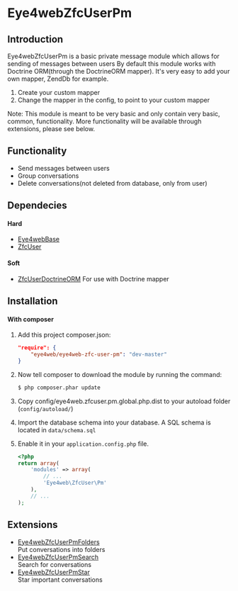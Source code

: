Eye4webZfcUserPm
=======

Introduction
------------
Eye4webZfcUserPm is a basic private message module which allows for sending of messages between users
By default this module works with Doctrine ORM(through the DoctrineORM mapper). 
It's very easy to add your own mapper, ZendDb for example.   
1. Create your custom mapper   
2. Change the mapper in the config, to point to your custom mapper

Note: This module is meant to be very basic and only contain very basic, common, functionality.
More functionality will be available through extensions, please see below.

Functionality
------------
* Send messages between users
* Group conversations
* Delete conversations(not deleted from database, only from user)

Dependecies
------------
#### Hard
- [Eye4webBase](https://github.com/Eye4web/Eye4webBase)
- [ZfcUser](https://github.com/ZF-Commons/ZfcUser)

#### Soft
- [ZfcUserDoctrineORM](https://github.com/ZF-Commons/ZfcUserDoctrineORM) For use with Doctrine mapper

Installation
------------
#### With composer

1. Add this project composer.json:

    ```json
    "require": {
        "eye4web/eye4web-zfc-user-pm": "dev-master"
    }
    ```

2. Now tell composer to download the module by running the command:

    ```bash
    $ php composer.phar update
    ```
    
3. Copy config/eye4web.zfcuser.pm.global.php.dist to your autoload folder (`config/autoload/`)

4. Import the database schema into your database. A SQL schema is located in `data/schema.sql`

5. Enable it in your `application.config.php` file.

    ```php
    <?php
    return array(
        'modules' => array(
            // ...
            'Eye4web\ZfcUser\Pm'
        ),
        // ...
    );
    ```
    
Extensions
------------
- [Eye4webZfcUserPmFolders](https://github.com/Eye4web/Eye4webZfcUserPmFolders)    
Put conversations into folders
- [Eye4webZfcUserPmSearch](https://github.com/Eye4web/Eye4webZfcUserPmSearch)   
Search for conversations
- [Eye4webZfcUserPmStar](https://github.com/Eye4web/Eye4webZfcUserPmSearch)   
Star important conversations
